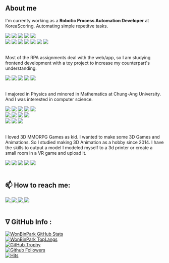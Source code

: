 ## About me
I'm currenty working as a **Robotic Process Automation Developer** at KoreaScoring. Automating simple repetitve tasks. 
<div>
    <img src="https://img.shields.io/badge/UIPath-0099dd?style=flat">
    <img src="https://img.shields.io/badge/.Net-512BD5?style=flat&logo=dotnet&logoColor=white">
    <img src="https://img.shields.io/badge/C%23-239120?style=flat&logo=csharp&logoColor=white">
    <img src="https://img.shields.io/badge/Selenium-000000?style=flat&logo=Selenium&logoColor=43B02A">
    <img src="https://img.shields.io/badge/XAML-000000?style=flat&logo=XAML&logoColor=0C54C2">
</div><div>
    <img src="https://img.shields.io/badge/Excel-000000?style=flat&logo=Microsoftexcel&logoColor=217346">
    <img src="https://img.shields.io/badge/Outlook-000000?style=flat&logo=Microsoftoutlook&logoColor=0078D4">
    <img src="https://img.shields.io/badge/SAP-000000?style=flat&logo=SAP&logoColor=0FAAFF">
    <img src="https://img.shields.io/badge/PS-000000?style=flat&logo=PowerShell&logoColor=5391FE">
    <img src="https://img.shields.io/badge/IE-000000?style=flat&logo=InternetExplorer&logoColor=0076D6">
    <img src="https://img.shields.io/badge/Edge-000000?style=flat&logo=MicrosoftEdge&logoColor=0078D7">
    <img src="https://img.shields.io/badge/Chrome-000000?style=flat&logo=GoogleChrome&logoColor=4285F4">
</div><br>

Most of the RPA assignments deal with the web/app, so I am studying frontend development with a toy project to increase my counterpart's understanding.
<div> 
    <img src="https://img.shields.io/badge/React-000000?style=flat&logo=React&logoColor=61dafb">
    <img src="https://img.shields.io/badge/HTML5-000000?style=flat&logo=html5&logoColor=e34f26">
    <img src="https://img.shields.io/badge/CSS3-000000?style=flat&logo=css3&logoColor=1572b6">
    <img src="https://img.shields.io/badge/JS-000000?style=flat&logo=javascript&logoColor=f7df1e">
    <img src="https://img.shields.io/badge/PyQT5-000000?style=flat&logo=qt&logoColor=41CD52">
</div><br>

I majored in Physics and minored in Mathematics at Chung-Ang University. 
And I was interested in computer science.
<div>
    <img src="https://img.shields.io/badge/Python-3776AB?style=flat&logo=Python&logoColor=white">
    <img src="https://img.shields.io/badge/R-276DC3?style=flat&logo=R&logoColor=white">
    <img src="https://img.shields.io/badge/Pandas-150458?style=flat&logo=pandas&logoColor=white">
    <img src="https://img.shields.io/badge/Numpy-013243?style=flat&logo=Numpy&logoColor=white">
    <img src="https://img.shields.io/badge/SymPy-3B5526?style=flat&logo=SymPy&logoColor=white">
</div><div>
    <a title="Kaggle" href="https://www.kaggle.com/parkwonbin">
    <img src="https://img.shields.io/badge/Kaggle-000000?style=flat&logo=Kaggle&logoColor=20BEFF" /> 
    </a>
    <img src="https://img.shields.io/badge/RStudio-000000?style=flat&logo=RStudio&logoColor=75AADB">
    <img src="https://img.shields.io/badge/Anaconda-000000?style=flat&logo=anaconda&logoColor=44a833">
    <img src="https://img.shields.io/badge/Mathematica-000000?style=flat&logo=WolframMathematica&logoColor=dd1100">
</div><div>
    <img src="https://img.shields.io/badge/VScode-000000?style=flat&logo=VisualStudiocode&logoColor=007acc">
    <img src="https://img.shields.io/badge/Vim-000000?style=flat&logo=Vim&logoColor=1ab7ea">
    <img src="https://img.shields.io/badge/Git-000000?style=flat&logo=git&logoColor=f05032">
</div><br>

I loved 3D MMORPG Games as kid. I wanted to make some 3D Games and Animations. So I studied making 3D Animation as a hobby since 2014.  I have the skills to output a model I modeled myself to a 3d printer or create a small room in a VR game and upload it.
<div> 
    <img src="https://img.shields.io/badge/Unity-000000?style=flat&logo=unity&logoColor=white">
    <img src="https://img.shields.io/badge/Blneder-000000?style=flat&logo=Blender&logoColor=F5792A">
    <img src="https://img.shields.io/badge/PremierePro-000000?style=flat&logo=Adobe%20Premiere%20Pro&logoColor=9999ff">
    <img src="https://img.shields.io/badge/OBS-000000?style=flat&logo=OBSstudio&logoColor=white">
    <a title="YouTube" href="https://www.youtube.com/channel/UCXU_jCbDFAPFKcPHCZ9M2jA/videos">
    <img src="https://img.shields.io/badge/YouTube-000000?style=flat&logo=youtube&logoColor=ff0000"> 
    </a>
</div><br>

## 📫 How to reach me:
<div>
    <a title="Gmail" href="mailto:pwb1128@gmail.com"> 
    <img src="https://img.shields.io/badge/Gmail-000000?style=flat&logo=Gmail&logoColor=ea4335"/>
    </a>
    <a title="Notion" href="https://parkwonbin.notion.site/97acc50fe67e4639b9f19577b8dbb809">
    <img src="https://img.shields.io/badge/Notion-000000?style=flat&logo=Notion&logoColor=whilte">
    </a>
    <a title="Linkedin" href="https://www.linkedin.com/in/wonbin-park-9303571aa/">
    <img src="https://img.shields.io/badge/LinkedIn-000000?style=flat&logo=Linkedin&logoColor=blue" /> 
    </a>
    <a title="Facebook" href="https://www.facebook.com/wonbin.park.902/">
    <img src="https://img.shields.io/badge/Facebook-000000?style=flat&logo=facebook&logoColor=1877f2" /> 
    </a> 
</div><br>

## ∇ GitHub Info : 
<!-- GitHub -->
<!-- ![ParkWonBin'백준 티어](https://github-readme-solvedac.hyp3rflow.vercel.app/api/?handle=pwb1128&theme=white) -->
<!-- [![GitHub streak][GitHub_Streak]](https://github.com/ParkWonBin) -->
[![WonBinPark GitHub Stats][GitHub_Stats]](https://github.com/ParkWonBin/)  
[![WonBinPark TopLangs][GitHub_TopLangs]](https://github.com/ParkWonBin/)  
[![GitHub Trophy][GitHub Trophy]](https://github.com/ParkWonBin/)  
[![Github Followers][GitHub_Followers]](https://github.com/ParkWonBin?tab=followers)  
[![Hits][GitHub_Hits]](https://github.com/ParkWonBin)
<!-- https://parkwonbin.github.io/ -->

<!-- GitHub_Links -->
<!-- [GitHub_Streak]:https://github-readme-streak-stats.herokuapp.com/?user=ParkWonBin&theme=dark -->
[GitHub_TopLangs]:https://github-readme-stats.vercel.app/api/top-langs/?username=ParkWonBin&layout=compact&card_width=450&langs_count=6&theme=dark&w&hide=SCSS,Ruby
[GitHub_Stats]:https://github-readme-stats.vercel.app/api?username=ParkWonBin&show_icons=true&theme=dark
[GitHub Trophy]:https://github-profile-trophy.vercel.app/?username=ParkWonBin&theme=chalk&row=2&column=4
[GitHub_Followers]:https://img.shields.io/github/followers/ParkWonBin?color=06d6a0&label=Github%20Followers&style=flat
[GitHub_Hits]:https://hits.seeyoufarm.com/api/count/incr/badge.svg?url=https%3A%2F%2Fgithub.com%2FParkWonBin

<!-- ICON -->
<!-- [![Gmail Badge][ICON_Gmail]](mailto:pwb1128@gmail.com)
[![Linkedin Badge][ICON_Linkedin]](https://www.linkedin.com/in/wonbin-park-9303571aa/)
[![Facebook Badge][ICON_FaceBook]](https://www.facebook.com/wonbin.park.902/)
[![Twitter Badge][ICON_Twitter]](https://twitter.com/wbpark14/) -->

<!-- ICON_Links -->
<!-- [ICON_Gmail]:https://img.shields.io/badge/-Gmail-d14836?style=flat-square&logo=Gmail&logoColor=white
[ICON_Linkedin]:https://img.shields.io/badge/-LinkedIn-blue?style=flat-square&logo=Linkedin&logoColor=white
[ICON_FaceBook]:https://img.shields.io/badge/-Facebook-1877f2?style=flat-square&logo=facebook&logoColor=white
[ICON_Twitter]:https://img.shields.io/badge/-Twitter-1877f2?style=flat-square&logo=twitter&logoColor=white -->

<!--
**ParkWonBin/parkwonbin** is a ✨ _special_ ✨ repository because its `README.md` (this file) appears on your GitHub profile.

Here are some ideas to get you started:
- 🔭 I’m currently working on ...
- 🌱 I’m currently learning ...
- 👯 I’m looking to collaborate on ...
- 🤔 I’m looking for help with ...
- 💬 Ask me about ...
- 📫 How to reach me: ...
- 😄 Pronouns: ...
- ⚡ Fun fact: ...
-->


<!-- 아직 공부중
### SNS
<div>
    <img src="https://img.shields.io/badge/Thingiverse-000000?style=flat&logo=Thingiverse&logoColor=248BFB">
    <img src="https://img.shields.io/badge/Pinterest-000000?style=flat&logo=pinterest&logoColor=BD081C">
    <img src="https://img.shields.io/badge/Reddit-000000?style=flat&logo=Reddit&logoColor=FF4500">
    <img src="https://img.shields.io/badge/Slack-000000?style=flat&logo=Slack&logoColor=4A154B">
</div>

### 기타
<div>
    <img src="https://img.shields.io/badge/Unreal%20Engine-0E1128?style=flat&logo=UnrealEngine&logoColor=white">
    <img src="https://img.shields.io/badge/Ethereum-000000?style=flat&logo=Ethereum&logoColor=3C3C3D">
    <img src="https://img.shields.io/badge/Bitcoin-000000?style=flat&logo=Bitcoin&logoColor=F7931A">
    <img src="https://img.shields.io/badge/Dropbox-000000?style=flat&logo=Dropbox&logoColor=0061FF">
    <img src="https://img.shields.io/badge/Evernote-000000?style=flat&logo=Evernote&logoColor=00A82D">
</div>

### 수학
<div>
    <img src="https://img.shields.io/badge/Weights%20%26%20Biases-000000?style=flat&logo=Weights%20%26%20Biases&logoColor=FFBE00">
    <img src="https://img.shields.io/badge/TensorFlow-000000?style=flat&logo=TensorFlow&logoColor=FF6F00">
    <img src="https://img.shields.io/badge/PyTorch-000000?style=flat&logo=PyTorch&logoColor=EE4C2C">
    <img src="https://img.shields.io/badge/Tableau-000000?style=flat&logo=Tableau&logoColor=#E97627">
</div><div>
    <img src="https://img.shields.io/badge/OpenCV-000000?style=flat&logo=OpenCV&logoColor=5C3EE8">
    <img src="https://img.shields.io/badge/OpenAI-000000?style=flat&logo=OpenAI&logoColor=412991">
    <img src="https://img.shields.io/badge/OpenGL-000000?style=flat&logo=OpenGL&logoColor=5586A4">
    <img src="https://img.shields.io/badge/OpenAIGym-000000?style=flat&logo=OpenAIGym&logoColor=0081A5">
</div>

### 개발
<div>
    <img src="https://img.shields.io/badge/GO-000000?style=flat&logo=GO&logoColor=00ADD8">
    <img src="https://img.shields.io/badge/Java-000000?style=flat&logo=Java&logoColor=007396">
    <img src="https://img.shields.io/badge/Scala-000000?style=flat&logo=Scala&logoColor=DC322F">
    <img src="https://img.shields.io/badge/Swift-000000?style=flat&logo=swift&logoColor=F05138">
    <img src="https://img.shields.io/badge/Solidity-000000?style=flat&logo=Solidity&logoColor=363636">
    <img src="https://img.shields.io/badge/Typescript-000000?style=flat&logo=typescript&logoColor=3178C6">
</div><div>
    <img src="https://img.shields.io/badge/Django-000000?style=flat&logo=Django&logoColor=092E20">
    <img src="https://img.shields.io/badge/Flask-000000?style=flat&logo=Flask&logoColor=ffffff">
    <img src="https://img.shields.io/badge/Spring-000000?style=flat&logo=spring&logoColor=6DB33F">
    <img src="https://img.shields.io/badge/Vue.js-000000?style=flat&logo=Vue.js&logoColor=4FC08D">
    <img src="https://img.shields.io/badge/Node.js-000000?style=flat&logo=Node.js&logoColor=339933">
</div><div>
    <img src="https://img.shields.io/badge/Rust-000000?style=flat&logo=Rust&logoColor=white">
    <img src="https://img.shields.io/badge/NGINX-000000?style=flat&logo=NGINX&logoColor=009639">
    <img src="https://img.shields.io/badge/PHP-000000?style=flat&logo=php&logoColor=777BB4">
    <img src="https://img.shields.io/badge/Oracle-000000?style=flat&logo=Oracle&logoColor=f80000">
    <img src="https://img.shields.io/badge/MySQL-000000?style=flat&logo=mysql&logoColor=4479A1">
</div><div>
    <img src="https://img.shields.io/badge/Doker-000000?style=flat&logo=docker&logoColor=2496ED">
    <img src="https://img.shields.io/badge/Linux-000000?style=flat&logo=Linux&logoColor=fcc624">
    <img src="https://img.shields.io/badge/Ubuntu-000000?style=flat&logo=Ubuntu&logoColor=E95420">
    <img src="https://img.shields.io/badge/Yarn-000000?style=flat&logo=yarn&logoColor=2C8EBB">
    <img src="https://img.shields.io/badge/NPM-000000?style=flat&logo=npm&logoColor=CB3837">
</div><div>
    <img src="https://img.shields.io/badge/Markdown-000000?style=flat&logo=markdown&logoColor=white">
    <img src="https://img.shields.io/badge/Json-000000?style=flat&logo=Json&logoColor=white">
    <img src="https://img.shields.io/badge/Jpeg-000000?style=flat&logo=Jpeg&logoColor=8A8A8A">
    <img src="https://img.shields.io/badge/SVG-000000?style=flat&logo=SVG&logoColor=FFB13B">
    <img src="https://img.shields.io/badge/Unicode-000000?style=flat&logo=Unicode&logoColor=5455FE">
</div>
 -->

<!-- 기술스텍 아이콘 -->
<!-- https://simpleicons3d.org/ -->
<!-- <img src="https://img.shields.io/badge/표시할이름-색상?style=flat&logo=아이콘&logoColor=white"> -->
<!-- ![alt text](https://github.com/[username]/[reponame]/blob/[branch]/image.jpg?raw=true -->
